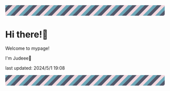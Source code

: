 <!-- Header image -->
<img src="./pokemon/pokemon_5.png" width="1000">

# Hi there!👋

Welcome to mypage!

I'm Judeee🐷

last updated: 2024/5/1 19:08

<!-- Footer image -->
<img src="./pokemon/pokemon_5.png" width="1000">
